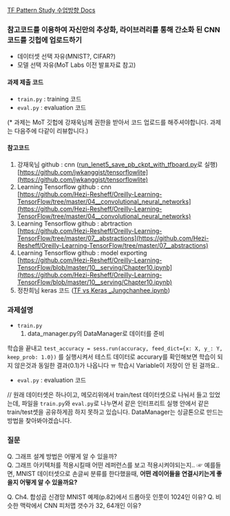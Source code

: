 [TF Pattern Study 수업방향 Docs](https://docs.google.com/document/d/1k_aXsx4CB0U1DP89p7Q0RqLOvCqnBnNLX3bFoK1rWf0/edit?usp=sharing)

### 참고코드를 이용하여 자신만의 추상화, 라이브러리를 통해 간소화 된 CNN 코드를 깃헙에 업로드하기

- 데이터셋 선택 자유(MNIST?, CIFAR?)
- 모델 선택 자유(MoT Labs 이전 발표자료 참고)

#### 과제 제출 코드

- `train.py` : training 코드
- `eval.py` : evaluation 코드

(* 과제는 MoT 깃헙에 강재욱님께 권한을 받아서 코드 업로드를 해주셔야합니다. 과제는 다음주에 다같이 리뷰합니다.)

#### 참고코드

1. 강재욱님 github :  cnn ([run_lenet5_save_pb_ckpt_with_tfboard.py](https://github.com/jwkanggist/tensorflowlite/blob/master/run_lenet5_save_pb_ckpt_with_tfboard.py)로 실행) <br>
   [https://github.com/jwkanggist/tensorflowlite](https://github.com/jwkanggist/tensorflowlite)
2. Learning Tensorflow github : cnn<br>
   [https://github.com/Hezi-Resheff/Oreilly-Learning-TensorFlow/tree/master/04__convolutional_neural_networks](https://github.com/Hezi-Resheff/Oreilly-Learning-TensorFlow/tree/master/04__convolutional_neural_networks)
3. Learning Tensorflow github : abrtraction<br>
   [https://github.com/Hezi-Resheff/Oreilly-Learning-TensorFlow/tree/master/07__abstractions](https://github.com/Hezi-Resheff/Oreilly-Learning-TensorFlow/tree/master/07__abstractions)
4. Learning Tensorflow github : model exporting<br>
   [https://github.com/Hezi-Resheff/Oreilly-Learning-TensorFlow/blob/master/10__serving/Chapter10.ipynb](https://github.com/Hezi-Resheff/Oreilly-Learning-TensorFlow/blob/master/10__serving/Chapter10.ipynb)
5. 정찬희님 keras 코드 ([TF vs Keras _Jungchanhee.ipynb](참고코드/TF%20vs%20Keras%20_Jungchanhee.ipynb))

### 과제설명

- `train.py`
  1. data_manager.py의 DataManager로 데이터를 준비

학습을 끝내고 `test_accuracy = sess.run(accuracy, feed_dict={x: X, y_: Y, keep_prob: 1.0})` 를 실행시켜서 테스트 데이터로 accurary를 확인해보면 학습이 되지 않은것과 동일한 결과(0.1)가 나옵니다 ㅠ 학습시 Variable이 저장이 안 된 걸까요..

- `eval.py` : evaluation 코드

// 원래 데이터셋은 하나이고, 메모리위에서 train/test 데이터셋으로 나눠서 들고 있었는데, 파일을 `train.py`와 `eval.py`로 나누면서 같은 인터프리트 실행 안에서 같은 train/test셋을 공유하게끔 하지 못하고 있습니다. DataManager는 싱글톤으로 만드는 방법을 찾아봐야겠습니다.



### 질문
Q. 그래프 설계 방법은 어떻게 알 수 있을까?<br>
Q. 그래프 아키텍처를 적용시킬때 어떤 레퍼런스를 보고 적용시켜야되는지..
☞ 예를들면, MNIST 데이터셋으로 손글씨 분류를 한다했을때, **어떤 레이어들을 연결시키는게 좋을지 어떻게 알 수 있을까요?**



Q. Ch4. 합성곱 신경망 MNIST 예제(p.82)에서 드롭아웃 인풋이 1024인 이유?
Q. 비슷한 맥락에서 CNN 피처맵 갯수가 32, 64개인 이유?


